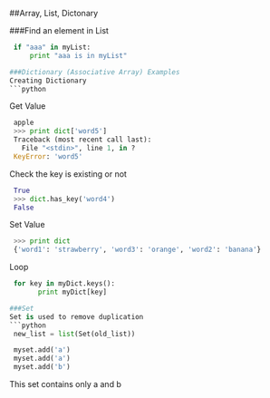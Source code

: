 
##Array, List, Dictonary

###Find an element in List
```python
 if "aaa" in myList:
     print "aaa is in myList"

###Dictionary (Associative Array) Examples
Creating Dictionary
```python
 ```
Get Value
```python
 apple
 >>> print dict['word5']
 Traceback (most recent call last):
   File "<stdin>", line 1, in ?
 KeyError: 'word5'
 ```

Check the key is existing or not
```python
 True
 >>> dict.has_key('word4')
 False
 ```
Set Value
```python
 >>> print dict
 {'word1': 'strawberry', 'word3': 'orange', 'word2': 'banana'}
 ```

Loop
```python
 for key in myDict.keys():
       print myDict[key]

###Set
Set is used to remove duplication
```python
 new_list = list(Set(old_list))
 ```
```python
 myset.add('a')
 myset.add('a')
 myset.add('b')
 ```
This set contains only a and b




